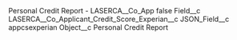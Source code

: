 <?xml version="1.0" encoding="UTF-8"?>
<CustomMetadata xmlns="http://soap.sforce.com/2006/04/metadata" xmlns:xsi="http://www.w3.org/2001/XMLSchema-instance" xmlns:xsd="http://www.w3.org/2001/XMLSchema">
    <label>Personal Credit Report - LASERCA__Co_App</label>
    <protected>false</protected>
    <values>
        <field>Field__c</field>
        <value xsi:type="xsd:string">LASERCA__Co_Applicant_Credit_Score_Experian__c</value>
    </values>
    <values>
        <field>JSON_Field__c</field>
        <value xsi:type="xsd:string">appcsexperian</value>
    </values>
    <values>
        <field>Object__c</field>
        <value xsi:type="xsd:string">Personal Credit Report</value>
    </values>
</CustomMetadata>
